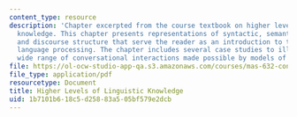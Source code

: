 ```yaml
---
content_type: resource
description: 'Chapter excerpted from the course textbook on higher levels of linguistic
  knowledge. This chapter presents representations of syntactic, semantic, pragmatic,
  and discourse structure that serve the reader as an introduction to topics in natural
  language processing. The chapter includes several case studies to illustrate the
  wide range of conversational interactions made possible by models of discourse. '
file: https://ol-ocw-studio-app-qa.s3.amazonaws.com/courses/mas-632-conversational-computer-systems-fall-2008/1b7101b618c5d25883a505bf579e2dcb_schmandt_txt_ch9.pdf
file_type: application/pdf
resourcetype: Document
title: Higher Levels of Linguistic Knowledge
uid: 1b7101b6-18c5-d258-83a5-05bf579e2dcb
---
```

